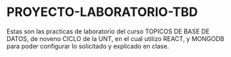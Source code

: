 # PROYECTO-LABORATORIO-TBD
 Estas son las practicas de laboratorio del curso TOPICOS DE BASE DE DATOS, de noveno CICLO de la UNT, en el cual utilizo REACT, y MONGODB para poder configurar lo solicitado y explicado en clase.
